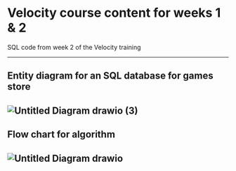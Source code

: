 # Velocity course content for weeks 1 & 2
SQL code from week 2 of the Velocity training

----------------------------------------------
Entity diagram for an SQL database for games store
----------------------------------------------
![Untitled Diagram drawio (3)](https://user-images.githubusercontent.com/84941463/196411063-8aadb3b8-2b01-4b05-8895-78720abf264e.png)
----------------------------------------------
Flow chart for algorithm
---------------------------------------------
![Untitled Diagram drawio](https://user-images.githubusercontent.com/84941463/196931096-bd5cfd3d-f3d3-4ca5-81dc-b7e6d6512cc7.png)
---------------------------------------------
